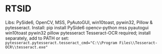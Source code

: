 # RTSID
Libs: PySide6, OpenCV, MSS, PyAutoGUI, win10toast, pywin32, Pillow &amp; pytesseract.  Install: pip install PySide6 opencv-python mss pyautogui win10toast pywin32 pillow pytesseract  Tesseract-OCR required; install separately, add to PATH or set: `pytesseract.pytesseract.tesseract_cmd="C:\\Program Files\\Tesseract-OCR\\tesseract.exe"`
